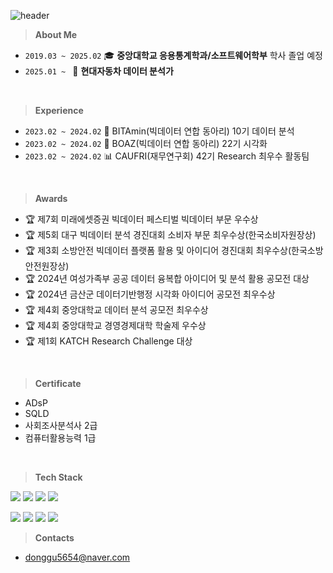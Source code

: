 ![header](https://capsule-render.vercel.app/api?type=waving&color=gradient&customColorList=8&height=150&section=header&text=Donggu%20Kwon&fontSize=40&fontAlignY=30&fontAlign=20)

> **About Me** 
-  `2019.03 ~ 2025.02` 🎓 **중앙대학교 응용통계학과/소프트웨어학부** 학사 졸업 예정
-  `2025.01 ~ ` 🚙 **현대자동차 데이터 분석가**
</br>

> **Experience**
- `2023.02 ~ 2024.02` 🍊 BITAmin(빅데이터 연합 동아리) 10기 데이터 분석
- `2023.02 ~ 2024.02` 🐘 BOAZ(빅데이터 연합 동아리) 22기 시각화 
- `2023.02 ~ 2024.02` 📊 CAUFRI(재무연구회) 42기 Research 최우수 활동팀
</br>

> **Awards**
- 🏆 제7회 미래에셋증권 빅데이터 페스티벌 빅데이터 부문 우수상
- 🏆 제5회 대구 빅데이터 분석 경진대회 소비자 부문 최우수상(한국소비자원장상)
- 🏆 제3회 소방안전 빅데이터 플랫폼 활용 및 아이디어 경진대회 최우수상(한국소방안전원장상)
- 🏆 2024년 여성가족부 공공 데이터 융복합 아이디어 및 분석 활용 공모전 대상
- 🏆 2024년 금산군 데이터기반행정 시각화 아이디어 공모전 최우수상
- 🏆 제4회 중앙대학교 데이터 분석 공모전 최우수상
- 🏆 제4회 중앙대학교 경영경제대학 학술제 우수상
- 🏆 제1회 KATCH Research Challenge 대상
</br>

> **Certificate**
- ADsP
- SQLD
- 사회조사분석사 2급
- 컴퓨터활용능력 1급
</br>

> **Tech Stack**

<img src="https://img.shields.io/badge/Python-3776AB?logo=Python&logoColor=white"> <img src="https://img.shields.io/badge/C-4479A1?logo=C&logoColor=white"> <img src="https://img.shields.io/badge/RStudio-75AADB?logo=RStudio&logoColor=white"> <img src="https://img.shields.io/badge/SPSS-3B5998?logo=IBM&logoColor=white">

<img src="https://img.shields.io/badge/Jupyter-F37626?logo=Jupyter&logoColor=white"> <img src="https://img.shields.io/badge/Visual Studio Code-007ACC?logo=Visual Studio Code&logoColor=white"> <img src="https://img.shields.io/badge/TensorFlow-FF6F00?style=flat&logo=TensorFlow&logoColor=white"/> <img src="https://img.shields.io/badge/PyTorch-EE4C2C?style=flat&logo=PyTorch&logoColor=white"/>

> **Contacts**
- donggu5654@naver.com
